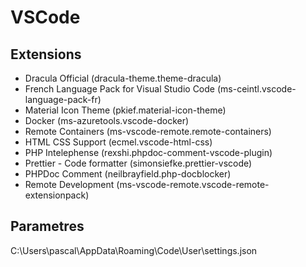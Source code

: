 # VSCode

## Extensions
- Dracula Official (dracula-theme.theme-dracula)
- French Language Pack for Visual Studio Code (ms-ceintl.vscode-language-pack-fr)
- Material Icon Theme (pkief.material-icon-theme)
- Docker (ms-azuretools.vscode-docker)
- Remote Containers (ms-vscode-remote.remote-containers)
- HTML CSS Support (ecmel.vscode-html-css)
- PHP Intelephense (rexshi.phpdoc-comment-vscode-plugin)
- Prettier - Code formatter (simonsiefke.prettier-vscode)
- PHPDoc Comment (neilbrayfield.php-docblocker)
- Remote Development (ms-vscode-remote.vscode-remote-extensionpack)

## Parametres
C:\Users\pascal\AppData\Roaming\Code\User\settings.json